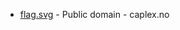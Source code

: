 * [flag.svg](https://commons.wikimedia.org/wiki/File:Skjervøy_komm.svg) - Public domain - caplex.no
